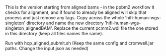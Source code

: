 This is the version starting from aligned bams - in the ppbm2 workflow it checks for alignment, and if found to already be aligned will skip that process and just remove any tags.
Copy across the whole 'hifi-human-wgs-singleton' directory and name the new directory 'hifi-human-wgs-singleton_alignedBAM'. 
Replace the current pcmm2.wdl file the one stored in this directory (keep all files names the same). 

Run with hcp_aligned_submit.sh
(Keep the same config and cromwell.jar paths. Change the input.json as needed) 
